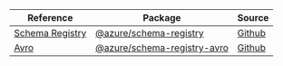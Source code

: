 | Reference | Package | Source |
|---|---|---|
|[Schema Registry](schema-registry-readme)|[@azure/schema-registry](https://www.npmjs.com/package/@azure/schema-registry)|[Github](https://github.com/Azure/azure-sdk-for-js/blob/main/sdk/schemaregistry/schema-registry)|
|[Avro](schema-registry-avro-readme)|[@azure/schema-registry-avro](https://www.npmjs.com/package/@azure/schema-registry-avro)|[Github](https://github.com/Azure/azure-sdk-for-js/blob/main/sdk/schemaregistry/schema-registry-avro)|
